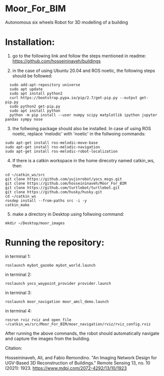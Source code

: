 # Moor_For_BIM
Autonomous six wheels Robot for 3D modelling of a building





# Installation: 


1) go to the following link and follow the steps mentioned in readme:
https://github.com/hosseininaveh/buildings

2) in the case of using Ubuntu 20.04 and ROS noetic, the following steps should be followed:

```
  sudo add-apt-repository universe
  sudo apt update 
  sudo apt install python2
  curl https://bootstrap.pypa.io/pip/2.7/get-pip.py --output get-pip.py
  sudo python2 get-pip.py
  sudo apt install python
  python -m pip install --user numpy scipy matplotlib ipython jupyter pandas sympy nose
```  
3) the follwoing package should also be installed. In case of using ROS noetic, replace 'melodic' with 'noetic' in the follwoing commands:

 ```
sudo apt-get install ros-melodic-move-base 
sudo apt-get install ros-melodic-navigation
sudo apt-get install ros-melodic-robot-localization
```
4) If there is a catkin workspace in the home direcotry named catkin_ws, then 

```
cd ~/catkin_ws/src 
git clone https://github.com/yujinrobot/yocs_msgs.git
git clone https://github.com/hosseininaveh/Moor_For_BIM 
git clone https://github.com/turtlebot/turtlebot.git
git clone https://github.com/husky/husky.git
cd ~/catkin_ws
rosdep install --from-paths src -i -y
catkin_make
```
5) make a directory in Desktop using follwoing command:
```
mkdir ~/Desktop/moor_images
```

# Running the repository: 

in terminal 1:
```
roslaunch mybot_gazebo mybot_world.launch
```
in terminal 2:
```
roslaunch yocs_waypoint_provider provider.launch
```
in terminal 3:
```
roslaunch moor_navigation moor_amcl_demo.launch
```
in terminal 4:
```
rosrun rviz rviz and open file ~/catkin_ws/src/Moor_For_BIM/moor_navigation/rviz/rviz_config.rviz
```
After running the above commands, the robot should automatically navigate and capture the images from the building.


Citation:


Hosseininaveh, Ali, and Fabio Remondino. "An Imaging Network Design for UGV-Based 3D Reconstruction of Buildings." Remote Sensing 13, no. 10 (2021): 1923.
https://www.mdpi.com/2072-4292/13/10/1923

